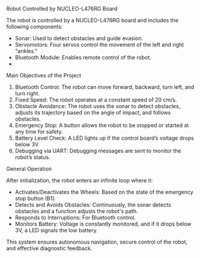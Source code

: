 Robot Controlled by NUCLEO-L476RG Board

The robot is controlled by a NUCLEO-L476RG board and includes the following components:

- Sonar: Used to detect obstacles and guide evasion.
- Servomotors: Four servos control the movement of the left and right "ankles."
- Bluetooth Module: Enables remote control of the robot.
- 
Main Objectives of the Project

1) Bluetooth Control: The robot can move forward, backward, turn left, and turn right.
2) Fixed Speed: The robot operates at a constant speed of 20 cm/s.
3) Obstacle Avoidance: The robot uses the sonar to detect obstacles, adjusts its trajectory based on the angle of impact, and follows obstacles.
4) Emergency Stop: A button allows the robot to be stopped or started at any time for safety.
5) Battery Level Check: A LED lights up if the control board’s voltage drops below 3V.
6) Debugging via UART: Debugging messages are sent to monitor the robot’s status.

General Operation

After initialization, the robot enters an infinite loop where it:

- Activates/Deactivates the Wheels: Based on the state of the emergency stop button (B1).
- Detects and Avoids Obstacles: Continuously, the sonar detects obstacles and a function adjusts the robot's path.
- Responds to Interruptions: For Bluetooth control.
- Monitors Battery: Voltage is constantly monitored, and if it drops below 3V, a LED signals the low battery.

This system ensures autonomous navigation, secure control of the robot, and effective diagnostic feedback.
